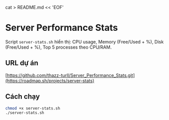cat > README.md << 'EOF'
# Server Performance Stats

Script `server-stats.sh` hiển thị: CPU usage, Memory (Free/Used + %), Disk (Free/Used + %), Top 5 processes theo CPU/RAM.

## URL dự án
[https://github.com/thazz-turll/Server_Performance_Stats.git](https://roadmap.sh/projects/server-stats)

## Cách chạy
```bash
chmod +x server-stats.sh
./server-stats.sh
